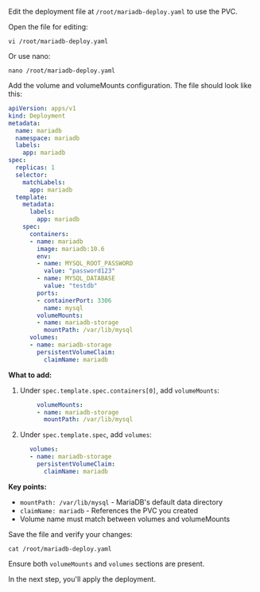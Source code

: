 Edit the deployment file at `/root/mariadb-deploy.yaml` to use the PVC.

Open the file for editing:

`vi /root/mariadb-deploy.yaml`

Or use nano:

`nano /root/mariadb-deploy.yaml`

Add the volume and volumeMounts configuration. The file should look like this:

```yaml
apiVersion: apps/v1
kind: Deployment
metadata:
  name: mariadb
  namespace: mariadb
  labels:
    app: mariadb
spec:
  replicas: 1
  selector:
    matchLabels:
      app: mariadb
  template:
    metadata:
      labels:
        app: mariadb
    spec:
      containers:
      - name: mariadb
        image: mariadb:10.6
        env:
        - name: MYSQL_ROOT_PASSWORD
          value: "password123"
        - name: MYSQL_DATABASE
          value: "testdb"
        ports:
        - containerPort: 3306
          name: mysql
        volumeMounts:
        - name: mariadb-storage
          mountPath: /var/lib/mysql
      volumes:
      - name: mariadb-storage
        persistentVolumeClaim:
          claimName: mariadb
```

**What to add:**

1. Under `spec.template.spec.containers[0]`, add `volumeMounts`:
```yaml
        volumeMounts:
        - name: mariadb-storage
          mountPath: /var/lib/mysql
```

2. Under `spec.template.spec`, add `volumes`:
```yaml
      volumes:
      - name: mariadb-storage
        persistentVolumeClaim:
          claimName: mariadb
```

**Key points:**
- `mountPath: /var/lib/mysql` - MariaDB's default data directory
- `claimName: mariadb` - References the PVC you created
- Volume name must match between volumes and volumeMounts

Save the file and verify your changes:

`cat /root/mariadb-deploy.yaml`

Ensure both `volumeMounts` and `volumes` sections are present.

In the next step, you'll apply the deployment.
